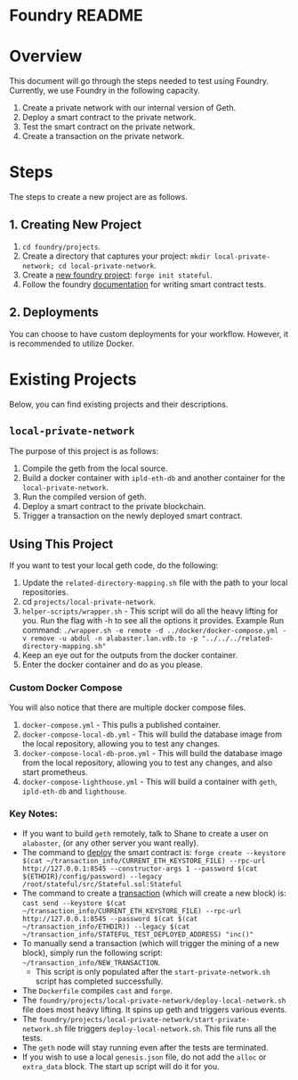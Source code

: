 # Foundry README

# Overview

This document will go through the steps needed to test using Foundry. Currently, we use Foundry in the following capacity.

1. Create a private network with our internal version of Geth.
2. Deploy a smart contract to the private network.
3. Test the smart contract on the private network.
4. Create a transaction on the private network.

# Steps

The steps to create a new project are as follows.

## 1. Creating New Project

1. `cd foundry/projects`.
2. Create a directory that captures your project: `mkdir local-private-network; cd local-private-network`.
3. Create a [new foundry project](https://onbjerg.github.io/foundry-book/forge/creating-a-new-project.html): `forge init stateful`.
4. Follow the foundry [documentation](https://onbjerg.github.io/foundry-book/forge/tests.html) for writing smart contract tests.

## 2. Deployments

You can choose to have custom deployments for your workflow. However, it is recommended to utilize Docker.

# Existing Projects

Below, you can find existing projects and their descriptions.

## `local-private-network`

The purpose of this project is as follows:

1. Compile the geth from the local source.
2. Build a docker container with `ipld-eth-db` and another container for the `local-private-network`.
3. Run the compiled version of geth.
4. Deploy a smart contract to the private blockchain.
5. Trigger a transaction on the newly deployed smart contract.

## Using This Project

If you want to test your local geth code, do the following:

1. Update the `related-directory-mapping.sh` file with the path to your local repositories.
2. cd `projects/local-private-network`.
3. `helper-scripts/wrapper.sh` - This script will do all the heavy lifting for you. Run the flag with -h to see all the options it provides. Example Run command: `./wrapper.sh -e remote -d ../docker/docker-compose.yml -v remove -u abdul -n alabaster.lan.vdb.to -p "../../../related-directory-mapping.sh"`
4. Keep an eye out for the outputs from the docker container.
5. Enter the docker container and do as you please.

### Custom Docker Compose

You will also notice that there are multiple docker compose files.

1. `docker-compose.yml` - This pulls a published container.
2. `docker-compose-local-db.yml` - This will build the database image from the local repository, allowing you to test any changes.
3. `docker-compose-local-db-prom.yml` - This will build the database image from the local repository, allowing you to test any changes, and also start prometheus.
4. `docker-compose-lighthouse.yml` - This will build a container with `geth`, `ipld-eth-db` and `lighthouse`.

### Key Notes:

- If you want to build `geth` remotely, talk to Shane to create a user on `alabaster`, (or any other server you want really).
- The command to [deploy](https://onbjerg.github.io/foundry-book/forge/deploying.html) the smart contract is: `forge create --keystore $(cat ~/transaction_info/CURRENT_ETH_KEYSTORE_FILE) --rpc-url http://127.0.0.1:8545 --constructor-args 1 --password $(cat ${ETHDIR}/config/password) --legacy /root/stateful/src/Stateful.sol:Stateful`
- The command to create a [transaction](https://onbjerg.github.io/foundry-book/reference/cast.html) (which will create a new block) is: `cast send --keystore $(cat ~/transaction_info/CURRENT_ETH_KEYSTORE_FILE) --rpc-url http://127.0.0.1:8545 --password $(cat $(cat ~/transaction_info/ETHDIR)) --legacy $(cat ~/transaction_info/STATEFUL_TEST_DEPLOYED_ADDRESS) "inc()"`
- To manually send a transaction (which will trigger the mining of a new block), simply run the following script: `~/transaction_info/NEW_TRANSACTION`.
  - This script is only populated after the `start-private-network.sh` script has completed successfully.
- The `Dockerfile` compiles `cast` and `forge`.
- The `foundry/projects/local-private-network/deploy-local-network.sh` file does most heavy lifting. It spins up geth and triggers various events.
- The `foundry/projects/local-private-network/start-private-network.sh` file triggers `deploy-local-network.sh`. This file runs all the tests.
- The `geth` node will stay running even after the tests are terminated.
- If you wish to use a local `genesis.json` file, do not add the `alloc` or `extra_data` block. The start up script will do it for you.
